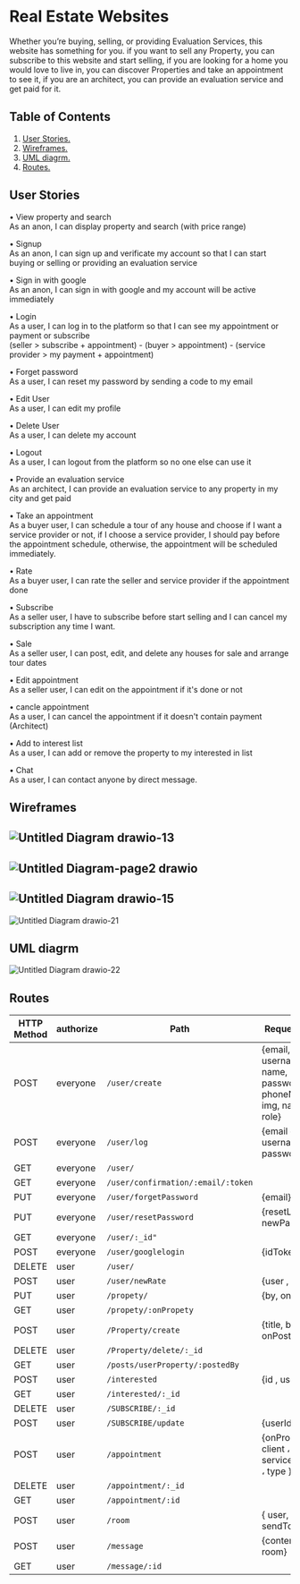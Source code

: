 # Real Estate Websites 
 Whether you’re buying, selling, or providing Evaluation Services, this website has something for you.
 if you want to sell any Property, you can subscribe to this website and start selling, 
 if you are looking for a home you would love to live in, you can discover Properties and take an appointment to see it, 
 if you are an architect, you can provide an evaluation service and get paid for it.

## Table of Contents
1. [ User Stories. ](#userStor)
2. [ Wireframes. ](#wireframe)
3. [ UML diagrm.](#frontUml)
4. [ Routes. ](#frontRoutes)

<a name="userStor"></a>
## User Stories
•	View property and search <br/> As an anon, I can display property and search (with price range)

•	Signup  <br/> As an anon, I can sign up and verificate my account so that I can start buying or selling or providing an evaluation service

•	Sign in with google  <br/> As an anon, I can sign in with google and my account will be active immediately

•	Login  <br/> As a user, I can log in to the platform so that I can see my appointment or payment or subscribe  <br/>
(seller > subscribe + appointment) - (buyer > appointment) - (service provider > my payment + appointment)

•   Forget password  <br/>
As a user, I can reset my password by sending a code to my email 

•	Edit User  <br/>  As a user, I can edit my profile

•	Delete User  <br/>  As a user, I can delete my account

•	Logout  <br/>  As a user, I can logout from the platform so no one else can use it

•	Provide an evaluation service <br/> As an architect, I can provide an evaluation service to any property in my city and get paid

•	Take an appointment  <br/> As a buyer user, I can schedule a tour of any house and choose if I want a service provider or not, if I choose a service provider, I should pay before the appointment schedule, otherwise, the appointment will be scheduled immediately. 

•	Rate  <br/> As a buyer user, I can rate the seller and service provider if the appointment done 

•	Subscribe  <br/> As a seller user, I have to subscribe before start selling and I can cancel my subscription any time I want.

•	Sale  <br/> As a seller user, I can post, edit, and delete any houses for sale and arrange tour dates

•	Edit appointment  <br/> As a seller user, I can edit on the appointment if it's done or not 

•	cancle appointment  <br/> As a user, I can cancel the appointment if it doesn't contain payment (Architect)

•	Add to interest list  <br/> As a user, I can add or remove the property to my interested in list

•	Chat   <br/>  As a user, I can contact anyone by direct message.


<a name="wireframe"></a>

## Wireframes
![Untitled Diagram drawio-13](https://user-images.githubusercontent.com/92247950/146522116-f57587f2-db24-46b7-a739-fa5f38c5f0c4.png)
---------
![Untitled Diagram-page2 drawio](https://user-images.githubusercontent.com/92247950/146673328-5edd55ab-b383-49d7-a920-aca52c5a2a32.png)
---------
![Untitled Diagram drawio-15](https://user-images.githubusercontent.com/92247950/146522179-adabc00b-de98-4d27-8004-9bbf470c0d6b.png)
---------
![Untitled Diagram drawio-21](https://user-images.githubusercontent.com/92247950/146522198-99ba3c7d-571a-4680-8b37-f43719a5326f.png)


<a name="frontUml"></a>

## UML diagrm
![Untitled Diagram drawio-22](https://user-images.githubusercontent.com/92247950/146522087-e67475d6-79ea-466d-b381-7e7f667fe023.png)




<a name="frontRoutes"></a>

## Routes
HTTP Method   | authorize     |    Path                                |  Request Body         
------------- | -----------   | ---------------------------            |---------------------- 
POST          | everyone      |`/user/create`                          |{email, username, name, password, phoneNumber, img, nationalId, role}
POST          | everyone      |`/user/log`                             |{email or username, password}     
GET           | everyone      |`/user/`                                |                       
GET           | everyone      |`/user/confirmation/:email/:token`      |                       
PUT           | everyone      |`/user/forgetPassword`                  |{email}     
PUT           | everyone      |`/user/resetPassword`                   |{resetLink, newPassword}  
GET           | everyone      |`/user/:_id"`                           |                       
POST          | everyone      |`/user/googlelogin`                     |{idToken} 
DELETE        | user          |`/user/`                                |
POST          | user          |`/user/newRate`                         |{user , rate} 
PUT           | user          |`/propety/`                             |{by, onPost}
GET           | user          |`/propety/:onPropety`                   |
POST          | user          |`/Property/create`                      |{title, by, onPost}
DELETE        | user          |`/Property/delete/:_id`                 |
GET           | user          |`/posts/userProperty/:postedBy`         |
POST          | user          |`/interested`                           |{id , userId}
GET           | user          |`/interested/:_id`                      |
DELETE        | user          |`/SUBSCRIBE/:_id`                       |
POST          | user          |`/SUBSCRIBE/update`                     |{userId}
POST          | user          |`/appointment`                          |{onProperty ، client ، serviceProvider ، type }
DELETE        | user          |`/appointment/:_id`                     |
GET           | user          |`/appointment/:id`                      |
POST          | user          |`/room`                                 |{ user, sendToUser }
POST          | user          |`/message`                              | {content , user , room}
GET           | user          |`/message/:id`                          |


